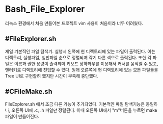# Bash_File_Explorer
리눅스 환경에서 처음 만들어본 프로젝트
vim 사용이 처음이라 너무 어려웠다.

#FileExplorer.sh
-----
제일 기본적인 파일 탐색기. 
실행시 왼쪽에 현 디렉토리에 있는 파일이 출력된다. 이는 디렉토리, 실행파일, 일반파일 순으로 정렬되며 각기 다른 색으로 출력된다.
또한 각 파일은 이름과 권한 용량이 출력되며 키보드 상하좌우를 이용해서 커서를 움직일 수 있고, 엔터키로 디렉토리에 진입할 수 있다.
원래 오른쪽에 현 디렉토리에 있는 모든 파일들을 Tree UI로 구현할려 했지만 시간이 부족해 중단했다.

#CFileMake.sh
-----
FileExplorer.sh 에서 조금 다른 기능이 추가되었다.
기본적인 파일 탐색기능은 동일하나, 오른쪽 UI에 .c, .h 파일만 정렬된다. 
이때 오른쪽 UI에서 "m"버튼을 누르면 make 파일이 만들어진다.
